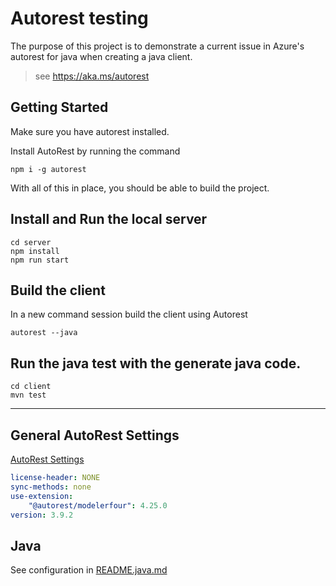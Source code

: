 # Autorest testing

The purpose of this project is to demonstrate a current issue in Azure's autorest for java when creating a java client. 

> see https://aka.ms/autorest

## Getting Started

Make sure you have autorest installed.

Install AutoRest by running the command 
```
npm i -g autorest
```

With all of this in place, you should be able to build the project.

## Install and Run the local server
```
cd server
npm install
npm run start
```

## Build the client
In a new command session build the client using Autorest
```
autorest --java
```

## Run the java test with the generate java code.
```
cd client
mvn test
```
---

## General AutoRest Settings

[AutoRest Settings](https://azure.github.io/autorest/user/command-line-interface.html)

```yaml
license-header: NONE
sync-methods: none
use-extension:
    "@autorest/modelerfour": 4.25.0
version: 3.9.2
```

## Java

See configuration in [README.java.md](./README.java.md)

